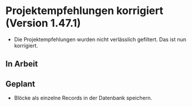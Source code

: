 # Projektempfehlungen korrigiert (Version 1.47.1)

- Die Projektempfehlungen wurden nicht verlässlich gefiltert. Das ist nun korrigiert.

## In Arbeit

## Geplant

- Blöcke als einzelne Records in der Datenbank speichern.
